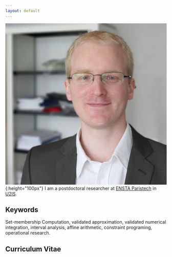 ```yaml
---
layout: default
---
```

![](photo.jpg){:height="100px"}
I am a postdoctoral researcher at [ENSTA Paristech](https://www.ensta-paristech.fr/en) in [U2IS](http://u2is.ensta-paristech.fr/).



## Keywords

Set-membership Computation, validated approximation, validated numerical integration, interval analysis, affine arithmetic, constraint programing, operational research.


## Curriculum Vitae

